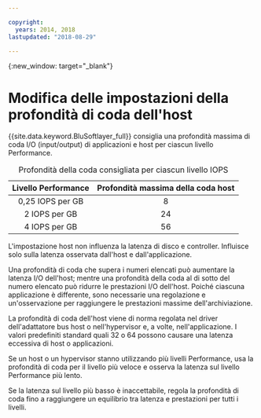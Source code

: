 ```yaml
---

copyright:
  years: 2014, 2018
lastupdated: "2018-08-29"

---
```

{:new_window: target="_blank"}

# Modifica delle impostazioni della profondità di coda dell'host 

{{site.data.keyword.BluSoftlayer_full}} consiglia una profondità massima di coda I/O (input/output) di applicazioni e host per ciascun livello Performance.  

<table align="center">
  <caption>Profondità della coda consigliata per ciascun livello IOPS</caption>
        <thead>
	    <tr>
		<th>Livello Performance</th>
		<th>Profondità massima della coda host</th>
	    </tr>
	</thead>
	<tbody>
   	    <tr>
		<td style="text-align: center; vertical-align: middle;">0,25 IOPS per GB</td>
		<td style="text-align: center; vertical-align: middle;">8</td>
	    </tr>
	    <tr>
		<td style="text-align: center; vertical-align: middle;">2 IOPS per GB</td>
		<td style="text-align: center; vertical-align: middle;">24</td>
	    </tr>
	    <tr>
		<td style="text-align: center; vertical-align: middle;">4 IOPS per GB</td>
		<td style="text-align: center; vertical-align: middle;">56</td>
            </tr>
         </tbody>
</table>

L'impostazione host non influenza la latenza di disco e controller. Influisce solo sulla latenza osservata dall'host e dall'applicazione.

Una profondità di coda che supera i numeri elencati può aumentare la latenza I/O dell'host; mentre una profondità della coda al di sotto del numero elencato può ridurre le prestazioni I/O dell'host. Poiché ciascuna applicazione è differente, sono necessarie una regolazione e un'osservazione per raggiungere le prestazioni massime dell'archiviazione.

La profondità di coda dell'host viene di norma regolata nel driver dell'adattatore bus host o nell'hypervisor e, a volte, nell'applicazione. I valori predefiniti standard quali 32 o 64 possono causare una latenza eccessiva di host o applicazioni.

Se un host o un hypervisor stanno utilizzando più livelli Performance, usa la profondità di coda per il livello più veloce e osserva la latenza sul livello Performance più lento. 

Se la latenza sul livello più basso è inaccettabile, regola la profondità di coda fino a raggiungere un equilibrio tra latenza e prestazioni per tutti i livelli.
